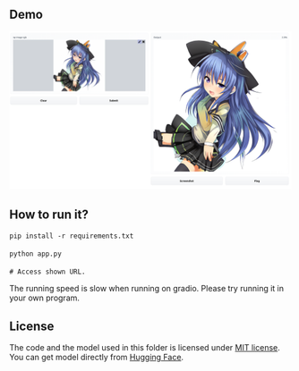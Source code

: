 ## Demo
![](./demo.png)

## How to run it?
```
pip install -r requirements.txt

python app.py

# Access shown URL.
```

The running speed is slow when running on gradio. 
Please try running it in your own program.

## License
The code and the model used in this folder is licensed under [MIT license](LICENSE).
You can get model directly from [Hugging Face](https://huggingface.co/xiongjie/realtime-SRGAN-for-anime).